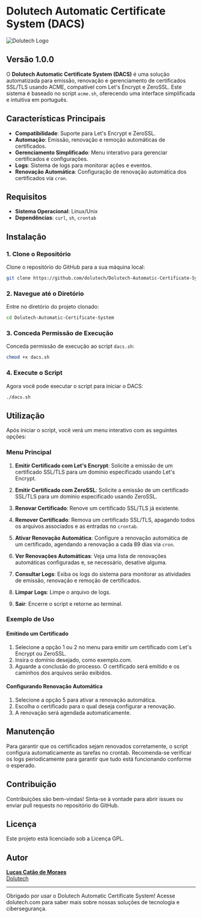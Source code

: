 # Dolutech Automatic Certificate System (DACS)

![Dolutech Logo](https://dolutech.com/wp-content/uploads/2023/02/dolutech-new-logo.png)

## Versão 1.0.0

O **Dolutech Automatic Certificate System (DACS)** é uma solução automatizada para emissão, renovação e gerenciamento de certificados SSL/TLS usando ACME, compatível com Let's Encrypt e ZeroSSL. Este sistema é baseado no script `acme.sh`, oferecendo uma interface simplificada e intuitiva em português.

## Características Principais

- **Compatibilidade**: Suporte para Let's Encrypt e ZeroSSL.
- **Automação**: Emissão, renovação e remoção automáticas de certificados.
- **Gerenciamento Simplificado**: Menu interativo para gerenciar certificados e configurações.
- **Logs**: Sistema de logs para monitorar ações e eventos.
- **Renovação Automática**: Configuração de renovação automática dos certificados via `cron`.

## Requisitos

- **Sistema Operacional**: Linux/Unix
- **Dependências**: `curl`, `sh`, `crontab`

## Instalação

### 1. Clone o Repositório

Clone o repositório do GitHub para a sua máquina local:

```bash
git clone https://github.com/dolutech/Dolutech-Automatic-Certificate-System.git
```
### 2. Navegue até o Diretório

Entre no diretório do projeto clonado:
```bash
cd Dolutech-Automatic-Certificate-System
```
### 3. Conceda Permissão de Execução

Conceda permissão de execução ao script `dacs.sh`:
```bash
chmod +x dacs.sh
```
### 4. Execute o Script

Agora você pode executar o script para iniciar o DACS:

```bash
./dacs.sh
```
## Utilização

Após iniciar o script, você verá um menu interativo com as seguintes opções:

### Menu Principal

1. **Emitir Certificado com Let's Encrypt**: Solicite a emissão de um certificado SSL/TLS para um domínio especificado usando Let's Encrypt.

2. **Emitir Certificado com ZeroSSL**: Solicite a emissão de um certificado SSL/TLS para um domínio especificado usando ZeroSSL.

3. **Renovar Certificado**: Renove um certificado SSL/TLS já existente.

4. **Remover Certificado**: Remova um certificado SSL/TLS, apagando todos os arquivos associados e as entradas no `crontab`.

5. **Ativar Renovação Automática**: Configure a renovação automática de um certificado, agendando a renovação a cada 89 dias via `cron`.

6. **Ver Renovações Automáticas**: Veja uma lista de renovações automáticas configuradas e, se necessário, desative alguma.

7. **Consultar Logs**: Exiba os logs do sistema para monitorar as atividades de emissão, renovação e remoção de certificados.

8. **Limpar Logs**: Limpe o arquivo de logs.

9. **Sair**: Encerre o script e retorne ao terminal.

### Exemplo de Uso

#### Emitindo um Certificado

1. Selecione a opção 1 ou 2 no menu para emitir um certificado com Let's Encrypt ou ZeroSSL.
2. Insira o domínio desejado, como exemplo.com.
3. Aguarde a conclusão do processo. O certificado será emitido e os caminhos dos arquivos serão exibidos.

#### Configurando Renovação Automática

1. Selecione a opção 5 para ativar a renovação automática.
2. Escolha o certificado para o qual deseja configurar a renovação.
3. A renovação será agendada automaticamente.

## Manutenção

Para garantir que os certificados sejam renovados corretamente, o script configura automaticamente as tarefas no crontab. Recomenda-se verificar os logs periodicamente para garantir que tudo está funcionando conforme o esperado.

## Contribuição

Contribuições são bem-vindas! Sinta-se à vontade para abrir issues ou enviar pull requests no repositório do GitHub.

## Licença

Este projeto está licenciado sob a Licença GPL.

## Autor

**[Lucas Catão de Moraes](https://cataodemoraes.com)**  
[Dolutech](https://dolutech.com)

---

Obrigado por usar o Dolutech Automatic Certificate System! Acesse dolutech.com para saber mais sobre nossas soluções de tecnologia e cibersegurança.



